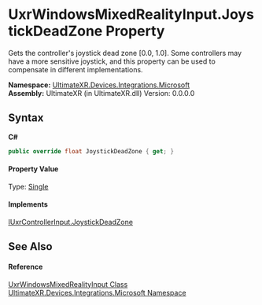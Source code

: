# UxrWindowsMixedRealityInput.JoystickDeadZone Property 
 

Gets the controller's joystick dead zone [0.0, 1.0]. Some controllers may have a more sensitive joystick, and this property can be used to compensate in different implementations.

**Namespace:**&nbsp;<a href="N_UltimateXR_Devices_Integrations_Microsoft">UltimateXR.Devices.Integrations.Microsoft</a><br />**Assembly:**&nbsp;UltimateXR (in UltimateXR.dll) Version: 0.0.0.0

## Syntax

**C#**<br />
``` C#
public override float JoystickDeadZone { get; }
```


#### Property Value
Type: <a href="https://docs.microsoft.com/dotnet/api/system.single" target="_blank" rel="noopener noreferrer">Single</a>

#### Implements
<a href="P_UltimateXR_Devices_IUxrControllerInput_JoystickDeadZone">IUxrControllerInput.JoystickDeadZone</a><br />

## See Also


#### Reference
<a href="T_UltimateXR_Devices_Integrations_Microsoft_UxrWindowsMixedRealityInput">UxrWindowsMixedRealityInput Class</a><br /><a href="N_UltimateXR_Devices_Integrations_Microsoft">UltimateXR.Devices.Integrations.Microsoft Namespace</a><br />